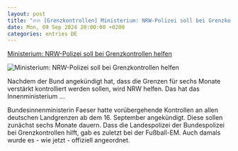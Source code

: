 ```yaml
---
layout: post
title: "🔥🔥 [Grenzkontrollen] Ministerium: NRW-Polizei soll bei Grenzkontrollen helfen"
date: Mon, 09 Sep 2024 20:00:00 +0200
categories: entries DE
---
```

[Ministerium: NRW-Polizei soll bei Grenzkontrollen helfen](https://ga.de/news/nrw/ministerium-nrw-polizei-soll-bei-grenzkontrollen-helfen_aid-118795847)

![Ministerium: NRW-Polizei soll bei Grenzkontrollen helfen](https://ga.de/imgs/93/2/1/1/6/1/5/9/3/5/tok_bf6e8d482d17c01498bacf33824f2124/w1200_h630_x1024_y682_w5yoh572si-v21-ax-s2048-c7e2d8ab3ca098c7.jpeg)

Nachdem der Bund angekündigt hat, dass die Grenzen für sechs Monate verstärkt kontrolliert werden sollen, wird NRW helfen. Das hat das Innenministerium ...

Bundesinnenministerin Faeser hatte vorübergehende Kontrollen an allen deutschen Landgrenzen ab dem 16. September angekündigt. Diese sollen zunächst sechs Monate dauern. Dass die Landespolizei der Bundespolizei bei Grenzkontrollen hilft, gab es zuletzt bei der Fußball-EM. Auch damals wurde es - wie jetzt - offiziell angeordnet.

